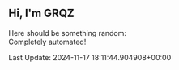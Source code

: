 ## Hi, I'm GRQZ
Here should be something random:  
Completely automated!

Last Update: 2024-11-17 18:11:44.904908+00:00
